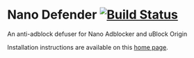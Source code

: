 # Nano Defender [![Build Status](https://travis-ci.org/jspenguin2017/uBlockProtector.svg?branch=master)](https://travis-ci.org/jspenguin2017/uBlockProtector)

An anti-adblock defuser for Nano Adblocker and uBlock Origin

Installation instructions are available on this [home page](http://jspenguin2017.github.io/uBlockProtector/ "http://jspenguin2017.github.io/uBlockProtector/"). 
